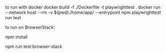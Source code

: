 to run with docker
docker build -f ./Dockerfile -t playwrighttest .
docker run --network host --rm -v $(pwd):/home/app/ --entrypoint npm playwrighttest run test

to run on BrowserStack:

npm install

npm run test:browser-stack
